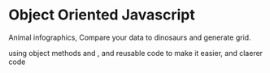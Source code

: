 # Object Oriented Javascript 

Animal infographics, Compare your data to dinosaurs and generate grid.

using object methods and , and reusable code to make it easier, and claerer code 
